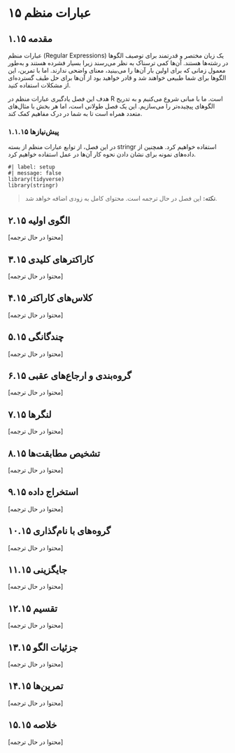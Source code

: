 # ۱۵ عبارات منظم

## ۱.۱۵ مقدمه

عبارات منظم (Regular Expressions) یک زبان مختصر و قدرتمند برای توصیف الگوها در رشته‌ها هستند. آن‌ها کمی ترسناک به نظر می‌رسند زیرا بسیار فشرده هستند و به‌طور معمول زمانی که برای اولین بار آن‌ها را می‌بینید، معنای واضحی ندارند. اما با تمرین، این الگوها برای شما طبیعی خواهند شد و قادر خواهید بود از آن‌ها برای حل طیف گسترده‌ای از مشکلات استفاده کنید.

هدف این فصل یادگیری عبارات منظم در R است. ما با مبانی شروع می‌کنیم و به تدریج الگوهای پیچیده‌تر را می‌سازیم. این یک فصل طولانی است، اما هر بخش با مثال‌های متعدد همراه است تا به شما در درک مفاهیم کمک کند.

### ۱.۱.۱۵ پیش‌نیازها

در این فصل، از توابع عبارات منظم از بسته stringr استفاده خواهیم کرد. همچنین از داده‌های نمونه برای نشان دادن نحوه کار آن‌ها در عمل استفاده خواهیم کرد.

```{r}
#| label: setup
#| message: false
library(tidyverse)
library(stringr)
```

> **نکته:** این فصل در حال ترجمه است. محتوای کامل به زودی اضافه خواهد شد.

## ۲.۱۵ الگوی اولیه

[محتوا در حال ترجمه]

## ۳.۱۵ کاراکترهای کلیدی

[محتوا در حال ترجمه]

## ۴.۱۵ کلاس‌های کاراکتر

[محتوا در حال ترجمه]

## ۵.۱۵ چندگانگی

[محتوا در حال ترجمه]

## ۶.۱۵ گروه‌بندی و ارجاع‌های عقبی

[محتوا در حال ترجمه]

## ۷.۱۵ لنگرها

[محتوا در حال ترجمه]

## ۸.۱۵ تشخیص مطابقت‌ها

[محتوا در حال ترجمه]

## ۹.۱۵ استخراج داده

[محتوا در حال ترجمه]

## ۱۰.۱۵ گروه‌های با نام‌گذاری

[محتوا در حال ترجمه]

## ۱۱.۱۵ جایگزینی

[محتوا در حال ترجمه]

## ۱۲.۱۵ تقسیم

[محتوا در حال ترجمه]

## ۱۳.۱۵ جزئیات الگو

[محتوا در حال ترجمه]

## ۱۴.۱۵ تمرین‌ها

[محتوا در حال ترجمه]

## ۱۵.۱۵ خلاصه

[محتوا در حال ترجمه]
